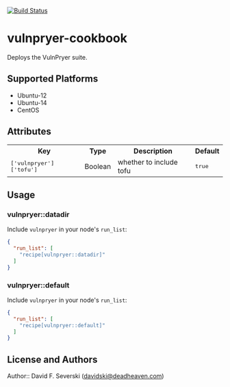 [![Build Status](https://secure.travis-ci.org/davidski/chef-vulnpryer.png)](http://travis-ci.org/davidski/chef-vulnpryer)

# vulnpryer-cookbook

Deploys the VulnPryer suite.

## Supported Platforms

- Ubuntu-12
- Ubuntu-14
- CentOS

## Attributes

<table>
  <tr>
    <th>Key</th>
    <th>Type</th>
    <th>Description</th>
    <th>Default</th>
  </tr>
  <tr>
    <td><tt>['vulnpryer']['tofu']</tt></td>
    <td>Boolean</td>
    <td>whether to include tofu</td>
    <td><tt>true</tt></td>
  </tr>
</table>

## Usage

### vulnpryer::datadir

Include `vulnpryer` in your node's `run_list`:

```json
{
  "run_list": [
    "recipe[vulnpryer::datadir]"
  ]
}
```
### vulnpryer::default

Include `vulnpryer` in your node's `run_list`:

```json
{
  "run_list": [
    "recipe[vulnpryer::default]"
  ]
}
```

## License and Authors

Author:: David F. Severski (<davidski@deadheaven.com>)

